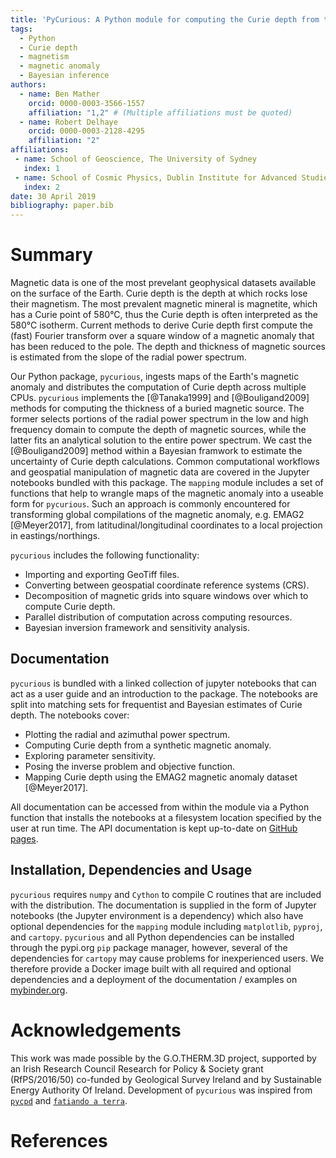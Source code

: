 ```yaml
---
title: 'PyCurious: A Python module for computing the Curie depth from the magnetic anomaly.'
tags:
  - Python
  - Curie depth
  - magnetism
  - magnetic anomaly
  - Bayesian inference
authors:
  - name: Ben Mather
    orcid: 0000-0003-3566-1557
    affiliation: "1,2" # (Multiple affiliations must be quoted)
  - name: Robert Delhaye
    orcid: 0000-0003-2128-4295
    affiliation: "2"
affiliations:
 - name: School of Geoscience, The University of Sydney
   index: 1
 - name: School of Cosmic Physics, Dublin Institute for Advanced Studies
   index: 2
date: 30 April 2019
bibliography: paper.bib
---
```


# Summary

Magnetic data is one of the most prevelant geophysical datasets available on the surface of the Earth. Curie depth is the depth at which rocks lose their magnetism. The most prevalent magnetic mineral is magnetite, which has a Curie point of 580°C, thus the Curie depth is often interpreted as the 580°C isotherm. Current methods to derive Curie depth first compute the (fast) Fourier transform over a square window of a magnetic anomaly that has been reduced to the pole. The depth and thickness of magnetic sources is estimated from the slope of the radial power spectrum.

Our Python package, `pycurious`, ingests maps of the Earth's magnetic anomaly and distributes the computation of Curie depth across multiple CPUs. `pycurious` implements the [@Tanaka1999] and [@Bouligand2009] methods for computing the thickness of a buried magnetic source. The former selects portions of the radial power spectrum in the low and high frequency domain to compute the depth of magnetic sources, while the latter fits an analytical solution to the entire power spectrum. We cast the [@Bouligand2009] method within a Bayesian framwork to estimate the uncertainty of Curie depth calculations. Common computational workflows and geospatial manipulation of magnetic data are covered in the Jupyter notebooks bundled with this package. The `mapping` module includes a set of functions that help to wrangle maps of the magnetic anomaly into a useable form for `pycurious`. Such an approach is commonly encountered for transforming global compilations of the magnetic anomaly, e.g. EMAG2 [@Meyer2017], from latitudinal/longitudinal coordinates to a local projection in eastings/northings.

<!-- `pycurious` is an object-oriented Python package that accepts grids of the Earth's magnetic anomaly and computes the Curie depth across a specified window size. The computation is distributed across all available processors to improve efficiency over large study areas.  -->

`pycurious` includes the following functionality:

- Importing and exporting GeoTiff files.
- Converting between geospatial coordinate reference systems (CRS).
- Decomposition of magnetic grids into square windows over which to compute Curie depth.
- Parallel distribution of computation across computing resources.
- Bayesian inversion framework and sensitivity analysis.


## Documentation

`pycurious` is bundled with a linked collection of jupyter notebooks that can act as a user guide and an introduction to the package. The notebooks are split into matching sets for frequentist and Bayesian estimates of Curie depth. The notebooks cover:

- Plotting the radial and azimuthal power spectrum.
- Computing Curie depth from a synthetic magnetic anomaly.
- Exploring parameter sensitivity.
- Posing the inverse problem and objective function.
- Mapping Curie depth using the EMAG2 magnetic anomaly dataset [@Meyer2017].

All documentation can be accessed from within the module via a Python function that installs the notebooks at a filesystem location specified by the user at run time. The API documentation is kept up-to-date on [GitHub pages](https://brmather.github.io/pycurious/).


## Installation, Dependencies and Usage

`pycurious` requires `numpy` and `Cython` to compile C routines that are included with the distribution. The documentation is supplied in the form of Jupyter notebooks (the Jupyter environment is a dependency) which also have optional dependencies for the `mapping` module including `matplotlib`, `pyproj`, and `cartopy`. `pycurious` and all Python dependencies can be installed through the pypi.org `pip` package manager, however, several of the dependencies for `cartopy` may cause problems for inexperienced users. We therefore provide a Docker image built with all required and optional dependencies and a deployment of the documentation / examples on [mybinder.org](https://mybinder.org/v2/gh/brmather/pycurious/binder?filepath=Notebooks%2F0-StartHere.ipynb).


# Acknowledgements

This work was made possible by the G.O.THERM.3D project, supported by an Irish Research Council Research for Policy & Society grant (RfPS/2016/50) co-funded by Geological Survey Ireland and by Sustainable Energy Authority Of Ireland. Development of `pycurious` was inspired from [`pycpd`](https://github.com/groupeLIAMG/pycpd) and [`fatiando a terra`](https://github.com/fatiando/fatiando).


# References
